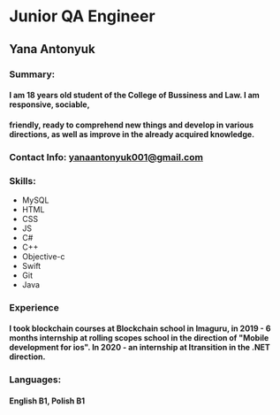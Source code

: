 # Junior QA Engineer
## Yana Antonyuk
### Summary:
####  I am 18 years old student of the College of Bussiness and Law. I am responsive, sociable,
####  friendly, ready to comprehend new things and develop in various directions, as well as improve in the already acquired knowledge. 
### Contact Info: yanaantonyuk001@gmail.com
### Skills:
* MySQL
* HTML
* CSS
* JS
* C#
* C++
* Objective-c
* Swift
* Git
* Java
### Experience
####  I took blockchain courses at Blockchain school in Imaguru, in 2019 - 6 months internship at rolling scopes school in the direction of "Mobile development for ios". In 2020 - an internship at Itransition in the .NET direction.
### Languages:
####  English B1, Polish B1


